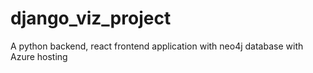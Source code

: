 # django_viz_project
A python backend, react frontend application with neo4j database with Azure hosting
